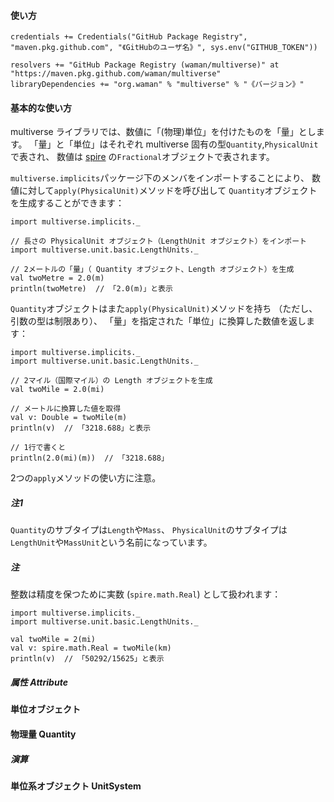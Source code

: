 #### 使い方

```
credentials += Credentials("GitHub Package Registry", "maven.pkg.github.com", "《GitHubのユーザ名》", sys.env("GITHUB_TOKEN"))

resolvers += "GitHub Package Registry (waman/multiverse)" at "https://maven.pkg.github.com/waman/multiverse"
libraryDependencies += "org.waman" % "multiverse" % "《バージョン》"
```

#### 基本的な使い方
multiverse ライブラリでは、数値に「(物理)単位」を付けたものを「量」とします。
「量」と「単位」はそれぞれ multiverse 固有の型`Quantity`,`PhysicalUnit`で表され、
数値は [spire](https://github.com/typelevel/spire) の`Fractional`オブジェクトで表されます。

`multiverse.implicits`パッケージ下のメンバをインポートすることにより、
数値に対して`apply(PhysicalUnit)`メソッドを呼び出して
`Quantity`オブジェクトを生成することができます：
```
import multiverse.implicits._

// 長さの PhysicalUnit オブジェクト（LengthUnit オブジェクト）をインポート
import multiverse.unit.basic.LengthUnits._

// 2メートルの「量」（ Quantity オブジェクト、Length オブジェクト）を生成
val twoMetre = 2.0(m)
println(twoMetre)  // 「2.0(m)」と表示
```
`Quantity`オブジェクトはまた`apply(PhysicalUnit)`メソッドを持ち （ただし、引数の型は制限あり）、
「量」を指定された「単位」に換算した数値を返します：
```
import multiverse.implicits._
import multiverse.unit.basic.LengthUnits._

// 2マイル（国際マイル）の Length オブジェクトを生成
val twoMile = 2.0(mi)

// メートルに換算した値を取得
val v: Double = twoMile(m)
println(v)  // 「3218.688」と表示

// 1行で書くと
println(2.0(mi)(m))  // 「3218.688」
```
2つの`apply`メソッドの使い方に注意。

##### 注1
`Quantity`のサブタイプは`Length`や`Mass`、
`PhysicalUnit`のサブタイプは`LengthUnit`や`MassUnit`という名前になっています。

##### 注
整数は精度を保つために実数 (`spire.math.Real`) として扱われます：
```
import multiverse.implicits._
import multiverse.unit.basic.LengthUnits._

val twoMile = 2(mi)
val v: spire.math.Real = twoMile(km)
println(v)  // 「50292/15625」と表示
```

##### 属性 Attribute

#### 単位オブジェクト

#### 物理量 Quantity
##### 演算

#### 単位系オブジェクト UnitSystem

